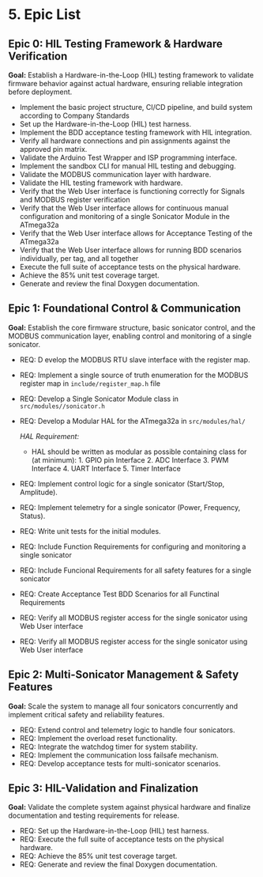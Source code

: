 # 5. Epic List

## Epic 0: HIL Testing Framework & Hardware Verification

**Goal:** Establish a Hardware-in-the-Loop (HIL) testing framework to validate firmware behavior against actual hardware, ensuring reliable integration before deployment.

* Implement the basic project structure, CI/CD pipeline, and build system according to Company Standards 
* Set up the Hardware-in-the-Loop (HIL) test harness.
* Implement the BDD acceptance testing framework with HIL integration.
* Verify all hardware connections and pin assignments against the approved pin matrix.
* Validate the Arduino Test Wrapper and ISP programming interface.
* Implement the sandbox CLI for manual HIL testing and debugging.
* Validate the MODBUS communication layer with hardware.
* Validate the HIL testing framework with hardware.
* Verify that the Web User interface is functioning correctly for Signals and MODBUS register verification
* Verify that the Web User interface allows for continuous manual configuration and monitoring of a single Sonicator Module in the ATmega32a
* Verify that the Web User interface allows for Acceptance Testing of the ATmega32a
* Verify that the Web User interface allows for running BDD scenarios individually, per tag, and all together
* Execute the full suite of acceptance tests on the physical hardware.
* Achieve the 85% unit test coverage target.
* Generate and review the final Doxygen documentation.


## Epic 1: Foundational Control & Communication

**Goal:** Establish the core firmware structure, basic sonicator control, and the MODBUS communication layer, enabling control and monitoring of a single sonicator.

* REQ: D  evelop the MODBUS RTU slave interface with the register map.
* REQ: Implement a single source of truth enumeration for the MODBUS register map in `include/register_map.h` file
* REQ: Develop a Single Sonicator Module class in `src/modules//sonicator.h`
* REQ: Develop a Modular HAL for the ATmega32a in `src/modules/hal/`

  *HAL Requirement:*
  * HAL should be written as modular as possible containing class for (at minimum):
        1. GPIO pin Interface
        2. ADC Interface
        3. PWM Interface
        4. UART Interface
        5. Timer Interface

* REQ: Implement control logic for a single sonicator (Start/Stop, Amplitude).
* REQ: Implement telemetry for a single sonicator (Power, Frequency, Status).
* REQ: Write unit tests for the initial modules.
* REQ: Include Function Requirements for configuring and monitoring a single sonicator
* REQ: Include Funcional Requirements for all safety features for a single sonicator
* REQ: Create Acceptance Test BDD Scenarios for all Functinal Requirements
* REQ: Verify all MODBUS register access for the single sonicator using Web User interface
* REQ: Verify all MODBUS register access for the single sonicator using Web User interface

## Epic 2: Multi-Sonicator Management & Safety Features

**Goal:** Scale the system to manage all four sonicators concurrently and implement critical safety and reliability features.

* REQ: Extend control and telemetry logic to handle four sonicators.
* REQ: Implement the overload reset functionality.
* REQ: Integrate the watchdog timer for system stability.
* REQ: Implement the communication loss failsafe mechanism.
* REQ: Develop acceptance tests for multi-sonicator scenarios.

## Epic 3: HIL-Validation and Finalization

**Goal:** Validate the complete system against physical hardware and finalize documentation and testing requirements for release.

* REQ: Set up the Hardware-in-the-Loop (HIL) test harness.
* REQ: Execute the full suite of acceptance tests on the physical hardware.
* REQ: Achieve the 85% unit test coverage target.
* REQ: Generate and review the final Doxygen documentation.

